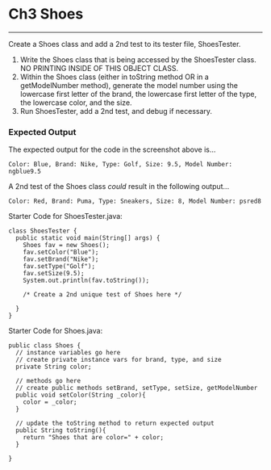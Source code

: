 # Ch3 Shoes
---
Create a Shoes class and add a 2nd test to its tester file, ShoesTester.

1.	Write the Shoes class that is being accessed by the ShoesTester class. NO PRINTING INSIDE OF THIS OBJECT CLASS.
2.  Within the Shoes class (either in toString method OR in a getModelNumber method), generate the model number using the lowercase first letter of the brand, the lowercase first letter of the type, the lowercase color, and the size.
3.	Run ShoesTester, add a 2nd test, and debug if necessary.

### Expected Output

The expected output for the code in the screenshot above is...
```
Color: Blue, Brand: Nike, Type: Golf, Size: 9.5, Model Number: ngblue9.5
```
A 2nd test of the Shoes class *could* result in the following output...
```
Color: Red, Brand: Puma, Type: Sneakers, Size: 8, Model Number: psred8
```

Starter Code for ShoesTester.java:
```
class ShoesTester {
  public static void main(String[] args) {
    Shoes fav = new Shoes();
    fav.setColor("Blue");
    fav.setBrand("Nike");
    fav.setType("Golf");
    fav.setSize(9.5);
    System.out.println(fav.toString());
    
    /* Create a 2nd unique test of Shoes here */

  }
}
```

Starter Code for Shoes.java:
```
public class Shoes {
  // instance variables go here
  // create private instance vars for brand, type, and size
  private String color;

  // methods go here
  // create public methods setBrand, setType, setSize, getModelNumber
  public void setColor(String _color){
    color = _color;
  }

  // update the toString method to return expected output
  public String toString(){
    return "Shoes that are color=" + color;
  }

}
```